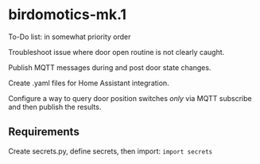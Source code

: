 # birdomotics-mk.1
To-Do list: in somewhat priority order

Troubleshoot issue where door open routine is not clearly caught.

Publish MQTT messages during and post door state changes.

Create .yaml files for Home Assistant integration.

Configure a way to query door position switches *only* via MQTT subscribe and then publish the results.


## Requirements
Create secrets.py, define secrets, then import: `import secrets`
